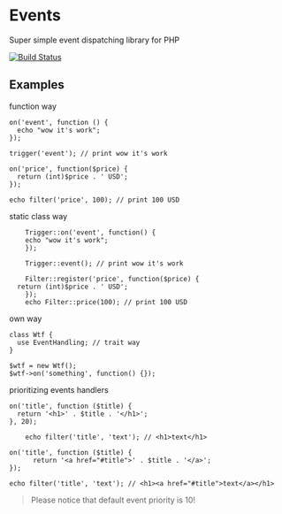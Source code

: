 # Events

Super simple event dispatching library for PHP

[![Build Status](https://travis-ci.org/OzzyCzech/events.png?branch=master)](https://travis-ci.org/OzzyCzech/events)

## Examples

function way

    on('event', function () {
      echo "wow it's work";
    });

    trigger('event'); // print wow it's work

    on('price', function($price) {
      return (int)$price . ' USD';
    });

    echo filter('price', 100); // print 100 USD

static class way

		Trigger::on('event', function() {
	    echo "wow it's work";
		});

		Trigger::event(); // print wow it's work

		Filter::register('price', function($price) {
      return (int)$price . ' USD';
		});
		echo Filter::price(100); // print 100 USD

own way

    class Wtf {
      use EventHandling; // trait way
    }

    $wtf = new Wtf();
    $wtf->on('something', function() {});

prioritizing events handlers

    on('title', function ($title) {
      return '<h1>' . $title . '</h1>';
    }, 20);

		echo filter('title', 'text'); // <h1>text</h1>

    on('title', function ($title) {
		  return '<a href="#title">' . $title . '</a>';
    });

    echo filter('title', 'text'); // <h1><a href="#title">text</a></h1>

> Please notice that default event priority is 10!